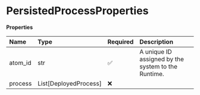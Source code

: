 # PersistedProcessProperties

**Properties**

| Name    | Type                  | Required | Description                                        |
| :------ | :-------------------- | :------- | :------------------------------------------------- |
| atom_id | str                   | ✅       | A unique ID assigned by the system to the Runtime. |
| process | List[DeployedProcess] | ❌       |                                                    |

